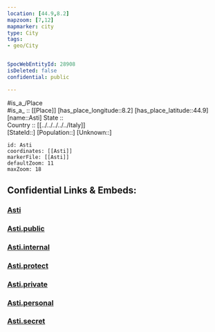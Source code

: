 ```yaml
---
location: [44.9,8.2] 
mapzoom: [7,12] 
mapmarker: city 
type: City
tags:
- geo/City


SpocWebEntityId: 28908
isDeleted: false
confidential: public

---
```

#is_a_/Place  
#is_a_ :: [[Place]] 
[has_place_longitude::8.2] 
[has_place_latitude::44.9] 
[name::Asti] 
State ::  
Country :: [[../../../../../Italy]]  
[StateId::] 
[Population::] 
[Unknown::] 


```leaflet
id: Asti
coordinates: [[Asti]] 
markerFile: [[Asti]] 
defaultZoom: 11 
maxZoom: 18
```


## Confidential Links & Embeds: 

### [Asti](/_Standards/Earth/Continent/Europe/Europe~South/Italy/regions~Italy/Piedmont/Asti.Province/City/Asti.md) 

### [Asti.public](/_public/Earth/Continent/Europe/Europe~South/Italy/regions~Italy/Piedmont/Asti.Province/City/Asti.public.md) 

### [Asti.internal](/_internal/Earth/Continent/Europe/Europe~South/Italy/regions~Italy/Piedmont/Asti.Province/City/Asti.internal.md) 

### [Asti.protect](/_protect/Earth/Continent/Europe/Europe~South/Italy/regions~Italy/Piedmont/Asti.Province/City/Asti.protect.md) 

### [Asti.private](/_private/Earth/Continent/Europe/Europe~South/Italy/regions~Italy/Piedmont/Asti.Province/City/Asti.private.md) 

### [Asti.personal](/_personal/Earth/Continent/Europe/Europe~South/Italy/regions~Italy/Piedmont/Asti.Province/City/Asti.personal.md) 

### [Asti.secret](/_secret/Earth/Continent/Europe/Europe~South/Italy/regions~Italy/Piedmont/Asti.Province/City/Asti.secret.md)

